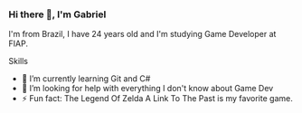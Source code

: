 ### Hi there 👋, I'm Gabriel
I'm from Brazil, I have 24 years old and I'm studying Game Developer at FIAP.

Skills

- 🌱 I’m currently learning Git and C# 
- 🤔 I’m looking for help with everything I don't know about Game Dev 
- ⚡ Fun fact: The Legend Of Zelda A Link To The Past is my favorite game. 




